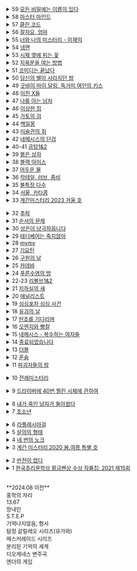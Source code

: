 <details><summary>59 <ins>
모든 비밀에는 이름이 있다
</ins></summary><span style="font-size: 90%">작가: <span style="background-color: #FFDAB9">
서미애
</span><br>리뷰: <pre style="white-space: pre-wrap; font-family:monospace;">
현실감있는 감정선
</pre></span></details>

<details><summary>58 <ins>
마스터 마인드
</ins></summary><span style="font-size: 90%">작가: <span style="background-color: #FFDAB9">
이성민
</span><br>리뷰: <pre>
액션스릴러, 빌런, 박진감 넘치는 영화같은
</pre></span></details>

<details><summary>57 <ins>
클린 코드
</ins></summary><span style="font-size: 90%">작가: <span style="background-color: #FFDAB9">
설혜원
</span><br>리뷰: <pre>
재미는 있으나 임팩트는 없었다.
</pre></span></details>

<details><summary>56 <ins>
잘자요, 엄마
</ins></summary><span style="font-size: 90%">작가: <span style="background-color: #FFDAB9">
서미애
</span><br>리뷰: <pre>
어떤 환경과 삶이 살인마를 만드는지에 대해 심리해부가 인상적
</pre></span></details>

<details><summary>55 <ins>
너와 나의 미스터리 - 이재익
</ins></summary><span style="font-size: 90%">작가: <span style="background-color: #FFDAB9">
이재익
</span><br>리뷰: <pre>
구성이 너무 좋아서 끊김없이 마음을 움직이는 굉장히 좋은 작품
</pre></span></details>

<details><summary>54 <ins>
냉면
</ins></summary><span style="font-size: 90%">작가: <span style="background-color: #FFDAB9">
김유리, 범유진, dcdc, 전건우, 곽재식
</span><br>리뷰: <pre>
냉면으로 특이한 기분을 느낄 수 있다. 마지막 파인애플 냉면은 한번쯤 먹어보고 싶다.
</pre></span></details>

<details><summary>53 <ins>
시체 옆에 피는 꽃
</ins></summary><span style="font-size: 90%">작가: <span style="background-color: #FFDAB9">
공민철
</span><br>리뷰: <pre>
이야기가 매끄럽고 계속 읽고 싶게 만듬. 흡인력 있는 스토리가 없으면 중도에 그만두거나 마지막 반전을 기대하게 되는데 스토리가 재밌으니 반은 먹고 들어감.
</pre></span></details>

<details><summary>52 <ins>
지옥문을 여는 방법
</ins></summary><span style="font-size: 90%">작가: <span style="background-color: #FFDAB9">
권경희, 김경수, 김범석, 김재성, 김주동, 성성명, 양수련, 이상우, 한수경, 홍성호, 최종철, 조동신
</span><br>리뷰: <pre>
무난했다. 이 때도 좋은 추리 작품들이 꽤 많았다는 것을 알게되었고, 일찍 알았다면 더 좋지 않았을까 하고 생각함
</pre></span></details>

<details><summary>51 <ins>
코미디는 끝났다
</ins></summary><span style="font-size: 90%">작가: <span style="background-color: #FFDAB9">
이은
</span><br>리뷰: <pre>
작품속으로 들어간 듯한 착각이 들 정도로 생생한 묘사와 심리적 공포가 소름이 돋고 눈을 뗄 수 없었다.
</pre></span></details>

<details><summary>50 <ins>
당신의 별이 사라지던 밤
</ins></summary><span style="font-size: 90%">작가: <span style="background-color: #FFDAB9">
서미애
</span><br>리뷰: <pre>
가족을 잃은 슬픔을 주인공을 통해 처절하게 느낄 수 있었다. 내용이 부드럽게 진행되어 순식간에 읽혔다. 마지막 반전도 좋았음.
</pre></span></details>

<details><summary>49 <ins>
굿바이 마이 달링, 독거미 여인의 키스
</ins></summary><span style="font-size: 90%">작가: <span style="background-color: #FFDAB9">
김재희, 김재성, 양수련, 조동신, 공민철, 김주동, 윤자영, 박상민, 정가일, 김범석
</span><br>리뷰: <pre>
추리마을을 배경으로 그 안에서 벌어지는 일들을 여러 작가를 통해 풀어나가 특색있다. 깊게 인상남는 작품은 없었지만 재미는 있음.
</pre></span></details>

<details><summary>48 <ins>
미친 X들
</ins></summary><span style="font-size: 90%">작가: <span style="background-color: #FFDAB9">
서미애, 송시우, 정해연, 홍선주, 이은영, 한새마
</span><br>리뷰: <pre>
가볍게 단숨에 읽을 수 있고 현실에 대한 묘사와 풍자, 상상력이 돋보이는 괜찮은 단편집.
</pre></span></details>

<details><summary>47 <ins>
나를 아는 남자
</ins></summary><span style="font-size: 90%">작가: <span style="background-color: #FFDAB9">
도진기
</span><br>리뷰: <pre>
때론 사소한 가능성이 실마리가 되기도 한다. 흐름이 지루하지 않았고 결말부분에 생각해둔 추리가 다 빗나가서 허탈했다. 다음편 계속.
</pre></span></details>

<details><summary>46 <ins>
이상한 집
</ins></summary><span style="font-size: 90%">작가: <span style="background-color: #FFDAB9">
우케쓰
</span><br>리뷰: <pre>
집 설계도에 숨겨진 비밀은 흥미를 일으키기에 충분했다. 뒤로갈수록 짧은 분량인데도 더 복잡해지는 구성원들과 힘빠지는 전개가 아쉽다.
</pre></span></details>

<details><summary>45 <ins>
가토의 검
</ins></summary><span style="font-size: 90%">작가: <span style="background-color: #FFDAB9">
김이수
</span><br>리뷰: <pre>
사람은 쉽게 변하지 않는다는 사실을 다시금 깨닫게 되었다. 욕망, 폭력, 정치, 이기심, 자기애를 한 인물을 통해 탁월하게 드러냈다.
</pre></span></details>

<details><summary>44 <ins>
백일몽
</ins></summary><span style="font-size: 90%">작가: <span style="background-color: #FFDAB9">
고을주
</span><br>리뷰: <pre>
계속 파고들며 하나씩 발견해가는 과정에서 희열감 비슷한 것을 느꼈고 문체가 적응될 때쯤부터 순식간에 마지막 페이지를 볼 수 있음.
</pre></span></details>

<details><summary>43 <ins>
미술관의 쥐
</ins></summary><span style="font-size: 90%">작가: <span style="background-color: #FFDAB9">
이은
</span><br>리뷰: <pre>
미술 관련이라 어려울 것이란 예상을 깸. 쉽게 설명한 유익한 정보와 함께 예술에 대해 깊게 생각해 볼 수 있음.
</pre></span></details>

<details><summary>42 <ins>
네메시스의 단검
</ins></summary><span style="font-size: 90%">작가: <span style="background-color: #FFDAB9">
이정훈
</span><br>리뷰: <pre>
최면을 통한 범죄라 신선했다. 킬링타임용으로 손색없음.
</pre></span></details>

<details><summary>40-41 <ins>
곰탕1&2
</ins></summary><span style="font-size: 90%">작가: <span style="background-color: #FFDAB9">
김영탁
</span><br>리뷰: <pre>
시간여행 그리고 가족이라는 주제로 다양한 장르들을 합쳐놓음. 짧은 문장 구성은 읽는 맛이 있었고 따뜻한 마무리로 여운이 남음
</pre></span></details>

<details><summary>39 <ins>
붉은 상자
</ins></summary><span style="font-size: 90%">작가: <span style="background-color: #FFDAB9">
김정용
</span><br>리뷰: <pre>
직소퍼즐 조각처럼 점점 맞춰지는 이야기라 꽤 즐거웠다.
</pre></span></details>

<details><summary>38 <ins>
블랙 아이스
</ins></summary><span style="font-size: 90%">작가: <span style="background-color: #FFDAB9">
이수안
</span><br>리뷰: <pre>
스포츠카에 대해 자세하게 알 수 있었고 끝에 다다를수록 재밌어지나 앞부분이 지겨웠음.
</pre></span></details>

<details><summary>37 <ins>
어두운 물
</ins></summary><span style="font-size: 90%">작가: <span style="background-color: #FFDAB9">
전건우
</span><br>리뷰: <pre>
으스스한 분위기를 잘 살렸고 초반에 특히 공포스러웠다.
</pre></span></details>

<details><summary>36 <ins>
칵테일, 러브, 좀비
</ins></summary><span style="font-size: 90%">작가: <span style="background-color: #FFDAB9">
조예은
</span><br>리뷰: <pre>
읽는 내내 끝나지 않았으면 좋겠다고 생각했다. 특히 마지막 단편인 나이프는 정말 재밌었다.
</pre></span></details>

<details><summary>35 <ins>
불특정 다수
</ins></summary><span style="font-size: 90%">작가: <span style="background-color: #FFDAB9">
염유창
</span><br>리뷰: <pre>
지루한 부분 없었고, 재밌게 봄.
</pre></span></details>

<details><summary>34 <ins>
서울, 카타콤
</ins></summary><span style="font-size: 90%">작가: <span style="background-color: #FFDAB9">
이봄
</span><br>리뷰: <pre>
지상의 삶에 지쳐 한없이 내려간 후에야 평안을 되찾지만 그것도 다시 위협받는 상황, 희망 같은건 보이지 않음. 인간 내면의 심리를 잘 표현함.
</pre></span></details>

<details><summary>33 <ins>
계간미스터리 2023 겨울 호
</ins></summary><span style="font-size: 90%">작가: <span style="background-color: #FFDAB9">
김새봄, 팩트스토리, 박광규, (이시무, 히라노 쥬, 김유철, 황세연, 장우석, 백휴), 김소망, 쥬한량, 계간미스터리 편집부
</span><br>리뷰: <pre>
[ 아버지라는 이름으로 ]
결말이 쉽게 예상되어 긴장감이 떨어짐

[ 회귀 ]
가볍게 읽은 짧은 단편, 반전이 크진 않지만 잘 읽혀서 좋았음.

(뱀파이어 탐정) 실제사건을 모티브로 꽤 감동적이었다.

(밥통) 범인시점이라 현장감이 뛰어났고, 속도감 있게 읽힘

(고양이 탐정 주관식의 분투) 마음 따뜻해지는 고양이 찾기

(탐정 박문수 - 성균관 살인사건 3) 1,2 아직 안봄
</pre></span></details>


<details><summary>32 <ins>
추락
</ins></summary><span style="font-size: 90%">작가: <span style="background-color: #FFDAB9">
작가: 정명섭
</span><br>리뷰: <pre>
리뷰: 쌓아올린 과정은 좋았으나 마지막의 감동과 임팩트는 다소 약했다.
</pre></span></details>


<details><summary>31 <ins>
순서의 문제
</ins></summary><span style="font-size: 90%">작가: <span style="background-color: #FFDAB9">
작가: 도진기
</span><br>리뷰: <pre>
리뷰: 나온지 꽤 된 책이지만 요즘나온 책이라해도 손색없을 정도로 현대적인 문체와 논리적인 트릭으로 흡인력이 강했다. 다만 초반의 강렬함이 커서 뒤로갈수록 약간의 지루함이 있었다.
</pre></span></details>


<details><summary>30 <ins>
성은이 냥극하옵니다
</ins></summary><span style="font-size: 90%">작가: <span style="background-color: #FFDAB9">
작가: 백승화
</span><br>리뷰: <pre>
리뷰: 표지가 고양이라서 궁금해서 집었는데 난데없이 조선시대 이야기라 1차로 놀랐고, 고양이를 찾는 과정에서 추미스가 다 들어있었으며 몰입감이 높아지는 구성, 재밌었다.
</pre></span></details>


<details><summary>29 <ins>
테디베어는 죽지않아
</ins></summary><span style="font-size: 90%">작가: <span style="background-color: #FFDAB9">
작가: 조예은
</span><br>리뷰: <pre>
리뷰: 등장인물들의 케미가 좋았으나 유령이 심리적으로 공포스럽진 않아 아쉬웠다.
</pre></span></details>


<details><summary>28 <ins>
mymy
</ins></summary><span style="font-size: 90%">작가: <span style="background-color: #FFDAB9">
작가: 강진아
</span><br>리뷰: <pre>
리뷰: 재능에 대한 갈망, 열등감, 소문, 회피 등 인간사회의 특성을 잘 나타내었고, 그럼에도 꿋꿋이 살아가는 쓸쓸한 단면을 엿볼 수 있다.
</pre></span></details>


<details><summary>27 <ins>
기요틴
</ins></summary><span style="font-size: 90%">작가: <span style="background-color: #FFDAB9">
작가: 이스안
</span><br>리뷰: <pre>
리뷰: 남녀관계에 대한 이야기, 일상 이야기가 많아서 제 3자의 시선으로 지켜보는 재미가 있음.
</pre></span></details>


<details><summary>26 <ins>
구원의 날
</ins></summary><span style="font-size: 90%">작가: <span style="background-color: #FFDAB9">
작가: 정해연
</span><br>리뷰: <pre>
리뷰: 영화를 보는 듯한 느낌이 들었다. 적절한 반전 그리고 따뜻한 마무리
</pre></span></details>


<details><summary>25 <ins>
카데바
</ins></summary><span style="font-size: 90%">작가: <span style="background-color: #FFDAB9">
작가: 이스안
</span><br>리뷰: <pre>
리뷰: 빨려들어갈 듯한 서술로 이야기를 기묘하지만 따뜻하게 풀어나갔다. 전작인 기요틴도 기대된다.
</pre></span></details>


<details><summary>24 <ins>
푸른수염의 방
</ins></summary><span style="font-size: 90%">작가: <span style="background-color: #FFDAB9">
작가: 홍선주
</span><br>리뷰: <pre>
리뷰: 관점이 바뀔정도로 몰입해서 재밌게 봤다.
</pre></span></details>


<details><summary>22-23 <ins>
리볼브1&2
</ins></summary><span style="font-size: 90%">작가: <span style="background-color: #FFDAB9">
작가: 이종관
</span><br>리뷰: <pre>
리뷰: 갑자기 엉뚱하게 타임루프물이 되서 당황했다. 전개가 느리긴 했지만 수사묘사만큼은 현실적이었다.
</pre></span></details>


<details><summary>21 <ins>
지하실의 새
</ins></summary><span style="font-size: 90%">작가: <span style="background-color: #FFDAB9">
작가: 김은채
</span><br>리뷰: <pre>
리뷰: 새로 범죄현장을 보는게 특이했고, 꽤 잔인하고 무서웠다.
</pre></span></details>


<details><summary>20 <ins>
애널리스트
</ins></summary><span style="font-size: 90%">작가: <span style="background-color: #FFDAB9">
작가: 이재영
</span><br>리뷰: <pre>
리뷰: 무난했다. 말투나 설정이 좀 오글거렸지만 그걸 너무 키우지 않고 잘 마무리했다.
</pre></span></details>


<details><summary>19 <ins>
심심포차 심심 사건
</ins></summary><span style="font-size: 90%">작가: <span style="background-color: #FFDAB9">
작가: 홍선주
</span><br>리뷰: <pre>
리뷰: 모든게 범인을 잡아넣기 위한 계락이었음이 밝혀질 때 머리를 때리는 듯한 충격이 일었다.
</pre></span></details>


<details><summary>18 <ins>
유괴의 날
</ins></summary><span style="font-size: 90%">작가: <span style="background-color: #FFDAB9">
작가: 정해연
</span><br>리뷰: <pre>
리뷰: 반전도 꽤 있었고 스토리에 몰입해서 재밌게 봤다.
</pre></span></details>


<details><summary>17 <ins>
만조를 기다리며
</ins></summary><span style="font-size: 90%">작가: <span style="background-color: #FFDAB9">
작가: 조예은
</span><br>리뷰: <pre>
리뷰: 큰 반전도 없고 별 재미는 없었음
</pre></span></details>


<details><summary>16 <ins>
오렌지와 빵칼
</ins></summary><span style="font-size: 90%">작가: <span style="background-color: #FFDAB9">
작가: 청예
</span><br>리뷰: <pre>
리뷰: 통제와 자유에 관한 나의 과거를 관통하는 듯한 이야기, 따뜻한 울림이 되어 기억될 것이다.
</pre></span></details>


<details><summary>15 <ins>
네메시스 - 복수하는 여자들
</ins></summary><span style="font-size: 90%">작가: <span style="background-color: #FFDAB9">
작가: 한수옥, 박소해, 한새마, 김재희
</span><br>리뷰: <pre>
리뷰: 엄마가 된다는 것의 무거움을 알 수 있었다. 간접체험할 수 있어서 좋았다.
</pre></span></details>


<details><summary>14 <ins>
종료되었습니다
</ins></summary><span style="font-size: 90%">작가: <span style="background-color: #FFDAB9">
작가: 박하익
</span><br>리뷰: <pre>
리뷰: 처음엔 이 무슨 말같지도 않은 소린가 싶었는데 마지막을 보고 충격을 받고 납득하게 되었다. 엄청난 스토리다.
</pre></span></details>


<details><summary>13 <ins>
더블
</ins></summary><span style="font-size: 90%">작가: <span style="background-color: #FFDAB9">
작가: 정해연
</span><br>리뷰: <pre>
리뷰: 권력과 배신을 통해 보는 내내 긴장하게 만듬. 음 역시 사람은 단순히 믿을 수 없다는 것을 알게됨
</pre></span></details>


<details><summary>12 <ins>
혼숨
</ins></summary><span style="font-size: 90%">작가: <span style="background-color: #FFDAB9">
작가: 전건우, 홍정기, 양수련, 조동신
</span><br>리뷰: <pre>
(얼음땡) 세계관이 이해가 안갔고, 무섭지도 않았다.
<
(혼숨) 어릴 때 학교괴담보고 무서웠던 기억이 떠올랐다. 따라해보고 싶을 만큼  방법이 자세해서 현실감이 들었고, 아이스픽을 이용한 부분도 좋았다.
<
(야, 놀자!) 잔잔한 힐링물, 긴박함 없이 가끔은 이런 스토리도 괜찮은 듯.
<
(불망비) 마지막까지의 과정이 너무 지루했다.
</pre></span></details>


<details><summary>11 <ins>
파괴자들의 밤
</ins></summary><span style="font-size: 90%">작가: <span style="background-color: #FFDAB9">
작가: 서미애, 송시우, 정해연, 홍선주, 이은영
</span><br>리뷰: <pre>
(죽일 생각은 없었어) 경쾌하게 살인을 하는 주인공이 마음에 들었다.

(알렉산드리아의 거울) 과몰입이 만든 정체성, 가장 잔인한 것은 생각하지 않는 것.

(좋아서가 아냐) 끝까지 집중해서 봤다. 뒤집어서 생각하는 게 이렇게 재밌을 수 있구나 하고 느꼈음.

(나뭇가지가 있었어) 착취를 다룸. 교수와 연구원들이 나오고 적나라한 묘사에 등장인물들 처럼 마음이 착잡했다. 그저 완벽한 계획에 박수를..

(사일런트 디스코) 역할의 굴레, 그리고 초점과 방향을 잃은 반복적 세계에서 인간은 인간성을 논할 수 있을까. 텍스트를 보는 내내 꿈꾸는 듯 느껴졌다. 환상문학의 매력이 고스란히 전해졌다.
</pre></span></details>


<details><summary>10 <ins>
전래미스터리
</ins></summary><span style="font-size: 90%">작가: <span style="background-color: #FFDAB9">
작가: 홍정기
</span><br>리뷰: <pre>
(콩쥐살인사건) 재밌고 살짝 잔인함. 보이는게 다가 아니었다! 판타지스러운 물건들이 나오지만 잘 어울렸다.

(나무꾼의 대위기) 덫에 걸린 위기의 나무꾼이 겪는 무서운 하루. 막장드라마 만큼 흥미진진하다.

(살인귀 vs 식인귀) 헉.. 매우 잔인했다. 식인귀 때는 끔찍해서 소름이 돋았고 살인귀가 슬래셔물 찍을 땐 광기가 그대로 전해졌다. 다음편이 기대된다.

(연쇄 도살마) 꿈과 희망이 없어서 참혹했다. 설정이 재밌었음.

(스위치) 교환이라는 주제로 끝나고도 생각할 게 많은 이야기
</pre></span></details>


<details><summary>9 <ins>
드라이버에 40번 찔린 시체에 관하여
</ins></summary><span style="font-size: 90%">작가: <span style="background-color: #FFDAB9">
작가: 황세연, 김영민, 한새마, 김범석, 여실지, 유재이, 조동신
</span><br>리뷰: <pre>
(40원) 약간 과하긴 했지만 40원으로 이렇게 흥미진진한 스토리가 나올 수 있다니.. 숨가쁜 전개와 복선이 좋았음.

(40피트 건물 괴사건) 논리적으로 추리를 펼치는 등장인물들과 같이 추리해보는 재미가 있었다.

(40개의 뼈) 책임과 상실에 대한 감정 묘사가 강렬했고, 슬펐다. 마지막에 의외의 사실을 알게되서 놀랐다!

(드라이버에 40번 찔린 시체에 관하여) 추리문제 형식이어서 독특했다. 큰 반전은 없었고, 예상했던 범인이었다.

(40일) 이용하고 이용당하는 무난한 내용이었다.

(40선: 영혼을 죽이는 선) 내용이 너무 슬펐고, 뉴스에서나 접하던 현실을 비록 가상이지만 가까이서 볼 수 있어서 그러한 사건이 더 안타깝게 느껴졌다.

(알리바바와 40인의 도적) 탄탄하지 않은 스토리에 결말도 급하게 끝낸느낌
</pre></span></details>


<details><summary>8 <ins>
내가 죽인 남자가 돌아왔다
</ins></summary><span style="font-size: 90%">작가: <span style="background-color: #FFDAB9">
작가: 황세연
</span><br>리뷰: <pre>
리뷰: 범죄 없는 마을이란 타이틀을 지키기 위한 마을 주민 각자의 노력과 그것들이 모여 만들어내는 기막힌 범죄 그리고 몇 번을 뒤집는 반전이 인상적임. 정말 탄탄한 스토리라 감탄하면서 마지막 페이지를 덮었다.
</pre></span></details>


<details><summary>7 <ins>
초소년
</ins></summary><span style="font-size: 90%">작가: <span style="background-color: #FFDAB9">
작가: 홍정기
</span><br>리뷰: <pre>
(추적=코난을 찾아라) 리뷰함
  
(소음) 치밀한 트릭을 하나씩 추리해내는 아이들을 보는 게 뭔가 가슴벅찼다.

(상흔) 순수함이 돋보였고, 일상적인 내용이라 더 정감이 갔다. 읽다보니 어느새 끝

(토끼) 여러가지 추리가 흥미로웠다 특히 갑자기 공포물로 바뀌는 게 재밌었다.

(코난) 우정이 시작된 계기, 흐뭇하게 지켜봄.

(꼬마) 귀신을 보는 꼬마와 이후 벌어지는 예언과도 같은 미스터리한 일들이 공포를 준다. 오싹하다.

총평: 어릴 때 주변을 보면 마냥 순수하지는 않았다. 미화된 부분이 상당하다. 하지만 그 때만의 즐거움이 있었다. 탐정단을 결성한 아이들을 보면서  그들의 눈으로 다시 어릴 때로 돌아간 기분을 느꼈다. 소중한 기억으로 남을 것 같다.
</pre></span></details>


<details><summary>6 <ins>
라플레시아걸
</ins></summary><span style="font-size: 90%">작가: <span style="background-color: #FFDAB9">
작가: 한새마
</span><br>리뷰: <pre>
리뷰: 밀실 살인보단 살인 후 밀실이라는 말에 고개를 끄덕였다. 전반적으로 가라앉은 분위기라 살짝 지루한 감이 있었음에도 라플레시아의 숨겨진 의미, 사이비, 마약 등 흥미로운 요소들이 잘 어우러져 끝까지 몰입할 수 있었다. 잘 만든 영화같은 느낌이 들었다.
</pre></span></details>


<details><summary>5 <ins>
살의의 형태
</ins></summary><span style="font-size: 90%">작가: <span style="background-color: #FFDAB9">
작가: 홍정기
</span><br>리뷰: <pre>
리뷰:<br>
(무구한 살의) 계산된 무구함이 소름이었다.<br>
(합리적 살의) 휙휙 읽기 좋음<br>
(보이지 않는 살의) 꽤 특이한 반전이라 오.. 하면서 봤다.<br>
(백색살의) 리뷰함<br>
(영광의 살의) 큭큭 영광스런 데스코미디<br>
(시기의 살의) 이런 킬러도 있구나 싶었다. 볼만했음.
</pre></span></details>


<details><summary>4 <ins>
네 번의 노크
</ins></summary><span style="font-size: 90%">작가: <span style="background-color: #FFDAB9">
작가: 케이시
</span><br>리뷰: <pre>
리뷰: 특이하게 집 호수로 모든걸 설명함. 이것도 기억못하다니 난 바보인가 싶다가 나중되면 숫자만 봐도 떠오름. 재미도 있었지만 교훈적이면서 꽤 여운이 남았음.
</pre></span></details>


<details><summary>3 <ins>
계간 미스터리 2020 봄.여름 특별 호
</ins></summary><span style="font-size: 90%">작가: <span style="background-color: #FFDAB9">
작가: 김범석, 윤자영, 김주호, 홍성호, 황세연, 홍정기
</span><br>리뷰: <pre>
(범인은 한 명이다) 여기서 큰 반전이 나올 수 있을까 싶었는데 예상대로 조금 뻔한 스토리였음.동기가 단순하고 납득이 잘 안됨.
  
(국선변호인의 최종 변론) 범행 동기가 충분하지 않음. 분명 더 나은 길이 있었기 때문에 의문이 들었다.

(미니멀 라이프) 무난하게 보기 좋은 탐정&조수 소설. 조수가 다했다.

(용서) 생각 없이 읽기 좋은 휴먼드라마였다. 마무리가 나쁘지 않았다.

[ 인생의 무게 ]
복선 그리고 눈에 보일듯 말듯한 반전이 절묘하게 조합해 재밌는 연출이 되었다.

[ 백색살의 ]
불에 타죽은 시체가 미스테리 했고 반전도 무난했다. 일정 스탠스로 이야기가 흘러가서 중간부터 집중력이 흐려짐.
</pre></span></details>


<details><summary>2 <ins>
반전이 없다
</ins></summary><span style="font-size: 90%">작가: <span style="background-color: #FFDAB9">
조영주
</span><br>리뷰: <pre>
안면인식장애를 가진 형사와 현장에 항상 마지막 '반전'이 뜯긴 추리소설을 두고 가는 연속(?)살인마를 쫓아가는 추리소설. 같은 장소를 반복적으로 다뤄 중간부터 살짝 지루한 느낌이 들었고 반전은 있었지만 크게 와닿진 않았다. 사소한 대화를 줄이고 반전의 핵심인물들의 과거를 넣어 좀 더 감정적으로 몰입하게끔 스토리를 넣었으면 더 자연스럽고 좋았을 것 같다.
</pre></span></details>


<details><summary>1 <ins>
한국추리문학상 황금펜상 수상 작품집: 2021 제15회
</ins></summary><span style="font-size: 90%">작가: <span style="background-color: #FFDAB9">
한이, 홍정기, 홍성호, 한새마, 황세연, 류성희, 장우석
</span><br>리뷰: <pre style="white-space: pre-wrap; font-family:monospace;">
[ 긴하루 ]
길고 어두운 하루를 살아내는 누군가를 관찰할 수 있었다. 현실의 우울함을 옮겨놓은 것 같았다. 이빨 묘사가 생생해서 조금 섬뜩했다.
  
[ 에덴의 아이들 ]
탐정을 주인공으로 재밌게 풀어나갔음. 후편이 기대됨. 가볍게 읽기 좋았다.

[ 코난을 찾아라 ]
이상하다 싶은 느낌은 있었는데 상상도 못한 반전이었다. 잔혹한 범인의 독백이 몰입감을 높였고 무서우면서도 웃음 포인트가 많아서 아주 재밌게 봤음.

[ 약육강식 ]
캐릭터에 몰입이 잘 안되었고 내용이 재밌진 않았다.

[ 어떤 자살 ]
기자와 대화체가 메인인 완성도 높은 추리소설은 처음 봤음. 이런 건 다 어떻게 아셨을까 싶은 디테일이 집중하게 만들고 사람마다 말투나 분위기가 찰떡이라 살아움직이는 느낌이었음. 갑자기 쏟아지는 반전에 어질어질한건 덤.

[ 고난도 살인 ]
근미래, 메타버스가 배경이며 캐릭터에 입체감이 있었다. 가상과 현실의 괴리가 좋았다. 마지막은 아쉬웠다.

[ 튤립과 꽃삽, 접힌 우산 ]
어딘가 이상한 엄마를 통해 읽는 사람의 심리 또한 미묘하게 뒤틈. 등장인물들의 덤덤함이 무서움을 배가함.

[ 공짜는 없다 ]
죄책감이 어떻게 인생을 파괴하는지 주인공의 심리를 따라가며 겪어 볼 수 있었다.
</pre></span></details>

<br>
**2024.08 이전**
<br>
홍학의 자리<br>
13.67<br>
망내인<br>
S.T.E.P<br>
기억나지않음, 형사<br>
탐정 갈릴레오 시리즈(유가와)<br>
매스커레이드 시리즈<br>
분리된 기억의 세계<br>
디오게네스 변주곡<br>
엔더의 게임<br>
